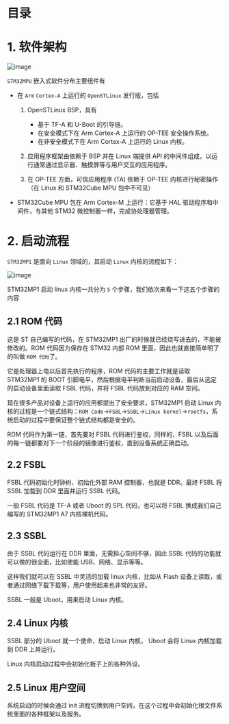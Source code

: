 # 目录

# 1. 软件架构

![image](https://user-images.githubusercontent.com/26021085/168005777-3330ee84-a605-445b-b889-6630ca81bb3d.png)

`STM32MPU` 嵌入式软件分布主要组件有

* 在 `Arm` `Cortex-A` 上运行的 `OpenSTLinux` 发行版，包括

  1. OpenSTLinux BSP，具有

     * 基于 TF-A 和 U-Boot 的引导链。
     * 在安全模式下在 Arm Cortex-A 上运行的 OP-TEE 安全操作系统。
     * 在非安全模式下在 Arm Cortex-A 上运行的 Linux 内核。

  2. 应用程序框架由依赖于 BSP 并在 Linux 端提供 API 的中间件组成，以运行通常通过显示器、触摸屏等与用户交互的应用程序。

  3. 在 OP-TEE 方面，可信应用程序 (TA) 依赖于 OP-TEE 内核进行秘密操作（在 Linux 和 STM32Cube MPU 包中不可见）

* STM32Cube MPU 包在 Arm Cortex-M 上运行：它基于 HAL 驱动程序和中间件，与其他 STM32 微控制器一样，完成协处理器管理。

# 2. 启动流程

`STM32MP1` 是面向 `Linux` 领域的，其启动 `Linux` 内核的流程如下：

![image](https://user-images.githubusercontent.com/26021085/168005902-4a03eb60-da07-4de8-929b-a4ff7ecce21b.png)

STM32MP1 启动 linux 内核一共分为 `5` 个步骤，我们依次来看一下这五个步骤的内容

## 2.1 ROM 代码

这是 ST 自己编写的代码，在 STM32MP1 出厂的时候就已经烧写进去的，不能被修改的。ROM 代码因为保存在 STM32 内部 ROM 里面，因此也就直接简单明了的叫做 `ROM 代码`了。

它是处理器上电以后首先执行的程序，ROM 代码的主要工作就是读取 STM32MP1 的 BOOT 引脚电平，然后根据电平判断当前启动设备，最后从选定的启动设备里面读取 FSBL 代码，并将 FSBL 代码放到对应的 RAM 空间。

现在很多产品对设备上运行的应用都提出了安全要求，STM32MP1 启动 Linux 内核的过程是一个链式结构：`ROM Code`→`FSBL`→`SSBL`→`Linux kernel`→`rootfs`，系统启动的过程中要保证整个链式结构都是安全的。

ROM 代码作为第一链，首先要对 FSBL 代码进行鉴权，同样的，FSBL 以及后面的每一链都要对下一个阶段的镜像进行鉴权，直到设备系统正确启动。

## 2.2 FSBL

FSBL 代码初始化时钟树、初始化外部 RAM 控制器，也就是 DDR。最终 FSBL 将 SSBL 加载到 DDR 里面并运行 SSBL 代码。

一般 FSBL 代码是 TF-A 或者 Uboot 的 SPL 代码，也可以将 FSBL 换成我们自己编写的 STM32MP1 A7 内核裸机代码。

## 2.3 SSBL

由于 SSBL 代码运行在 DDR 里面，无需担心空间不够，因此 SSBL 代码的功能就可以做的很全面，比如使能 USB、网络、显示等等。

这样我们就可以在 SSBL 中灵活的加载 linux 内核，比如从 Flash 设备上读取，或者通过网络下载下载等，用户使用起来也非常的友好。

SSBL 一般是 Uboot，用来启动 Linux 内核。

## 2.4 Linux 内核

SSBL 部分的 Uboot 就一个使命，启动 Linux 内核， Uboot 会将 Linux 内核加载到 DDR 上并运行。 

Linux 内核启动过程中会初始化板子上的各种外设。

## 2.5 Linux 用户空间

系统启动的时候会通过 init 进程切换到用户空间，在这个过程中会初始化根文件系统里面的各种框架以及服务。
